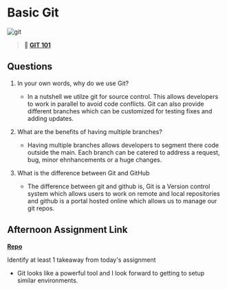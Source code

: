 # Basic Git

![git](https://git-scm.com/images/branching-illustration@2x.png)

> **📖 [GIT 101](https://codeworksacademy.com/fs-student-guide/resources/wk1/01-GIT)**

## Questions

1. In your own words, why do we use Git?

    + In a nutshell we utilze git for source control. This allows developers to work in parallel to avoid code conflicts. Git can also provide different branches which can be customized for testing fixes and adding updates.

2. What are the benefits of having multiple branches?
    + Having multiple branches allows developers to segment there code outside the main. Each branch can be catered to address a  request, bug, minor ehnhancements or a huge changes. 
3. What is the difference between Git and GitHub
    +  The difference between git and github is, Git is a Version control system which allows users to work on remote and local repositories and github is a portal hosted online which allows us to manage our git repos.
## Afternoon Assignment Link

**[Repo](https://github.com/gp3r3z/fs-journal)**

Identify at least 1 takeaway from today's assignment

+ Git looks like a powerful tool and I look forward to getting to setup similar environments. 
